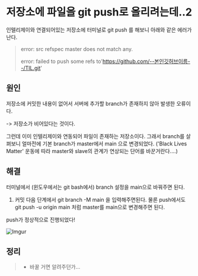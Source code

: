 # 저장소에 파일을 git push로 올리려는데..2

인텔리제이와 연결되어있는 저장소에 터미널로 git push 를 해보니 아래와 같은 에러가 난다.

>error: src refspec master does not match any.
>
>error: failed to push some refs to'https://github.com/--본인깃허브이름--/TIL.git'

## 원인

저장소에 커밋한 내용이 없어서 서버에 추가할 branch가 존재하지 않아 발생한 오류이다.

-> 저장소가 비어있다는 것이다.

그런데 이미 인텔리제이와 연동되어 파일이 존재하는 저장소이다. 그래서 branch를 살펴보니  얼마전에 기본 branch가 master에서 main 으로 변경되었다. ('Black Lives Matter' 운동에 따라 master와 slave의 관계가 연상되는 단어를 바꾼거란다....) 

##   해결

터미널에서 (윈도우에서는 git bash에서) branch 설정을 main으로 바꿔주면 된다.

1. 커밋 다음 단계에서 git branch -M main 을 입력해주면된다. 물론 push에서도 git push -u origin main 처럼 master를 main으로 변경해주면 된다.

push가 정상적으로 진행되었다!

![Imgur](https://user-images.githubusercontent.com/69189272/97778037-bdab0900-1bb7-11eb-8997-e0cff658d28f.png)

## 정리

>- 바꿀 거면 알려주던가...


